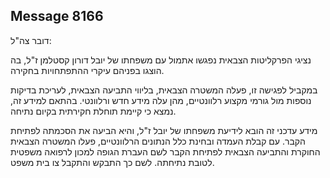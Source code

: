 ## Message 8166

דובר צה"ל:

נציגי הפרקליטות הצבאית נפגשו אתמול עם משפחתו של יובל דורון קסטלמן ז"ל, בה הוצגו בפניהם עיקרי ההתפתחויות בחקירה. 

במקביל לפגישה זו, פעלה המשטרה הצבאית, בליווי התביעה הצבאית, לעריכת בדיקות נוספות מול גורמי מקצוע רלוונטיים, מהן עלה מידע חדש ורלוונטי. בהתאם למידע זה, נמצא כי קיימת תוחלת חקירתית בקיום נתיחה.
 
מידע עדכני זה הובא לידיעת משפחתו של יובל ז"ל, והיא הביעה את הסכמתה לפתיחת הקבר. עם קבלת העמדה ובחינת כלל הנתונים הרלוונטיים, פעלו המשטרה הצבאית החוקרת והתביעה הצבאית לפתיחת הקבר לשם העברת הגופה למכון לרפואה משפטית לטובת נתיחתה. לשם כך התבקש והתקבל צו בית משפט.

